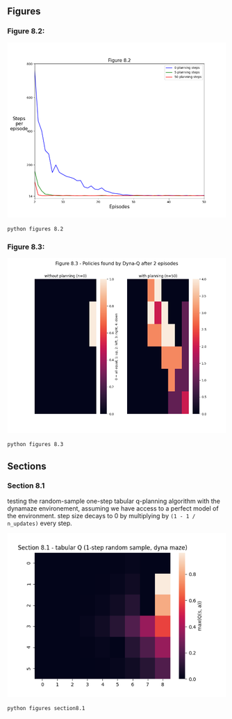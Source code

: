 ## Figures

### Figure 8.2:

![fig8.2.png](plots/fig8.2.png)


```bash
python figures 8.2
```

### Figure 8.3:

![fig8.3.png](plots/fig8.3.png)


```bash
python figures 8.3
```

## Sections

### Section 8.1

testing the random-sample one-step tabular q-planning algorithm with the dynamaze environement, assuming we have access to a perfect model of the environment. step size decays to 0 by multiplying by `(1 - 1 / n_updates)` every step.

![section8.1.png](plots/section8.1.png)

```bash
python figures section8.1
```
